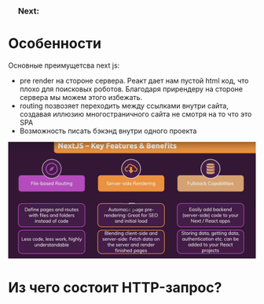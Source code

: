 <h3>
  <img src="https://seeklogo.com/images/N/next-js-logo-8FCFF51DD2-seeklogo.com.png" width="16" height="16" />
  <span>Next:</span>
</h3>

# Особенности 
Основные преимущетсва next js:
- pre render на стороне сервера. Реакт дает нам пустой html код, что плохо для поисковых роботов. Благодаря прирендеру на стороне сервера мы можем этого избежать.
- routing позвозяет переходить между ссылками внутри сайта, создавая иллюзию многостраничного сайта не смотря на то что это SPA
- Возможность писать бэкэнд внутри одного проекта 

![geatures](./1.png)

 # Из чего состоит HTTP-запрос?
